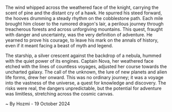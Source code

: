 
The wind whipped across the weathered face of the knight, carrying the scent of pine and the distant cry of a hawk. He spurred his steed forward, the hooves drumming a steady rhythm on the cobblestone path. Each mile brought him closer to the rumored dragon's lair, a perilous journey through treacherous forests and across unforgiving mountains. This quest, fraught with danger and uncertainty, was the very definition of adventure. He yearned to prove his courage, to leave his mark on the annals of history, even if it meant facing a beast of myth and legend.

The starship, a silver crescent against the backdrop of a nebula, hummed with the quiet power of its engines. Captain Nova, her weathered face etched with the lines of countless voyages, adjusted her course towards the uncharted galaxy. The call of the unknown, the lure of new planets and alien life forms, drew her onward. This was no ordinary journey; it was a voyage into the vastness of the universe, a quest for knowledge and discovery. The risks were real, the dangers unpredictable, but the potential for adventure was limitless, stretching across the cosmic canvas. 

~ By Hozmi - 19 October 2024
